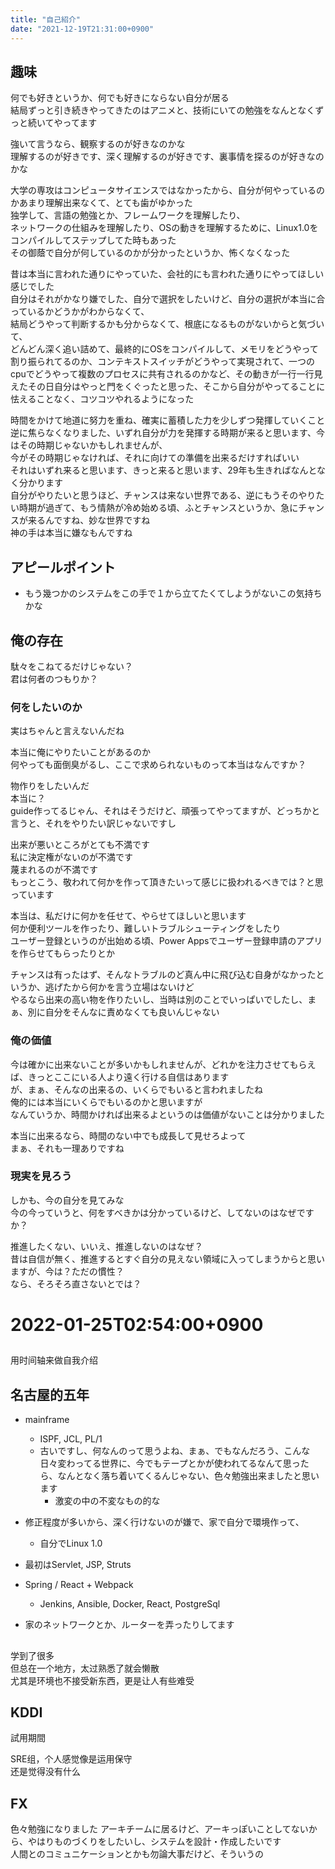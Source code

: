 ```yaml
---
title: "自己紹介"
date: "2021-12-19T21:31:00+0900"
---
```


## 趣味

何でも好きというか、何でも好きにならない自分が居る  
結局ずっと引き続きやってきたのはアニメと、技術にいての勉強をなんとなくずっと続いてやってます

強いて言うなら、観察するのが好きなのかな  
理解するのが好きです、深く理解するのが好きです、裏事情を探るのが好きなのかな

大学の専攻はコンピュータサイエンスではなかったから、自分が何やっているのかあまり理解出来なくて、とても歯がゆかった  
独学して、言語の勉強とか、フレームワークを理解したり、  
ネットワークの仕組みを理解したり、OSの動きを理解するために、Linux1.0をコンパイルしてステップしてた時もあった  
その御蔭で自分が何しているのかが分かったというか、怖くなくなった

昔は本当に言われた通りにやっていた、会社的にも言われた通りにやってほしい感じでした  
自分はそれがかなり嫌でした、自分で選択をしたいけど、自分の選択が本当に合っているかどうかがわからなくて、  
結局どうやって判断するかも分からなくて、根底になるものがないからと気づいて、  
どんどん深く追い詰めて、最終的にOSをコンパイルして、メモリをどうやって割り振られてるのか、コンテキストスイッチがどうやって実現されて、一つのcpuでどうやって複数のプロセスに共有されるのかなど、その動きが一行一行見えたその日自分はやっと門をくぐったと思った、そこから自分がやってることに怯えることなく、コツコツやれるようになった

時間をかけて地道に努力を重ね、確実に蓄積した力を少しずつ発揮していくこと  
逆に焦らなくなりました、いずれ自分が力を発揮する時期が来ると思います、今はその時期じゃないかもしれませんが、  
今がその時期じゃなければ、それに向けての準備を出来るだけすればいい  
それはいずれ来ると思います、きっと来ると思います、29年も生きればなんとなく分かります  
自分がやりたいと思うほど、チャンスは来ない世界である、逆にもうそのやりたい時期が過ぎて、もう情熱が冷め始める頃、ふとチャンスというか、急にチャンスが来るんですね、妙な世界ですね  
神の手は本当に嫌なもんですね



## アピールポイント

- もう幾つかのシステムをこの手で１から立てたくてしようがないこの気持ちかな


## 俺の存在

駄々をこねてるだけじゃない？  
君は何者のつもりか？



### 何をしたいのか

実はちゃんと言えないんだね  

本当に俺にやりたいことがあるのか  
何やっても面倒臭がるし、ここで求められないものって本当はなんですか？

物作りをしたいんだ  
本当に？  
guide作ってるじゃん、それはそうだけど、頑張ってやってますが、どっちかと言うと、それをやりたい訳じゃないですし  

出来が悪いところがとても不満です  
私に決定権がないのが不満です  
蔑まれるのが不満です  
もっとこう、敬われて何かを作って頂きたいって感じに扱われるべきでは？と思っています

本当は、私だけに何かを任せて、やらせてほしいと思います  
何か便利ツールを作ったり、難しいトラブルシューティングをしたり  
ユーザー登録というのが出始める頃、Power Appsでユーザー登録申請のアプリを作らせてもらったりとか  

チャンスは有ったはず、そんなトラブルのど真ん中に飛び込む自身がなかったというか、逃げたから何かを言う立場はないけど  
やるなら出来の高い物を作りたいし、当時は別のことでいっぱいでしたし、まぁ、別に自分をそんなに責めなくても良いんじゃない

### 俺の価値

今は確かに出来ないことが多いかもしれませんが、どれかを注力させてもらえば、きっとここにいる人より遠く行ける自信はあります  
が、まぁ、そんなの出来るの、いくらでもいると言われましたね  
俺的には本当にいくらでもいるのかと思いますが  
なんていうか、時間かければ出来るよというのは価値がないことは分かりました

本当に出来るなら、時間のない中でも成長して見せろよって  
まぁ、それも一理ありですね

### 現実を見ろう

しかも、今の自分を見てみな  
今の今っていうと、何をすべきかは分かっているけど、してないのはなぜですか？

推進したくない、いいえ、推進しないのはなぜ？  
昔は自信が無く、推進するとすぐ自分の見えない領域に入ってしまうからと思いますが、今は？ただの慣性？  
なら、そろそろ直さないとでは？




# 2022-01-25T02:54:00+0900

## 

用时间轴来做自我介绍

## 名古屋的五年

- mainframe
    - ISPF, JCL, PL/1
    - 古いですし、何なんのって思うよね、まぁ、でもなんだろう、こんな日々変わってる世界に、今でもテープとかが使われてるなんて思ったら、なんとなく落ち着いてくるんじゃない、色々勉強出来ましたと思います
        - 激変の中の不変なもの的な
- 修正程度が多いから、深く行けないのが嫌で、家で自分で環境作って、
    - 自分でLinux 1.0

- 最初はServlet, JSP, Struts
- Spring / React + Webpack
    - Jenkins, Ansible, Docker, React, PostgreSql

- 家のネットワークとか、ルーターを弄ったりしてます

## 

学到了很多  
但总在一个地方，太过熟悉了就会懒散  
尤其是环境也不接受新东西，更是让人有些难受

## KDDI

試用期間

SRE组，个人感觉像是运用保守  
还是觉得没有什么

## FX

色々勉強になりました
アーキチームに居るけど、アーキっぽいことしてないから、やはりものづくりをしたいし、システムを設計・作成したいです  
人間とのコミュニケーションとかも勿論大事だけど、そういうの



